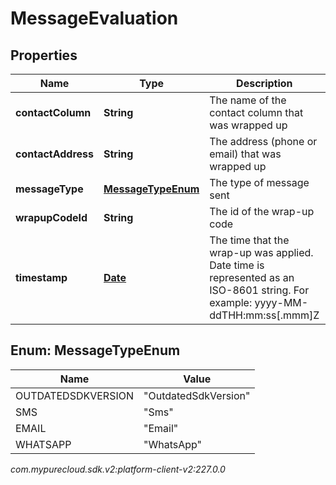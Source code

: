 # MessageEvaluation


## Properties

| Name | Type | Description | Notes |
| ------------ | ------------- | ------------- | ------------- |
| **contactColumn** | **String** | The name of the contact column that was wrapped up |  [optional] |
| **contactAddress** | **String** | The address (phone or email) that was wrapped up |  [optional] |
| **messageType** | [**MessageTypeEnum**](#Enum--MessageTypeEnum) | The type of message sent |  [optional] |
| **wrapupCodeId** | **String** | The id of the wrap-up code |  [optional] |
| **timestamp** | [**Date**](Date) | The time that the wrap-up was applied. Date time is represented as an ISO-8601 string. For example: yyyy-MM-ddTHH:mm:ss[.mmm]Z |  [optional] |


## Enum: MessageTypeEnum

| Name | Value |
| ---- | ----- |
| OUTDATEDSDKVERSION | &quot;OutdatedSdkVersion&quot; | 
| SMS | &quot;Sms&quot; | 
| EMAIL | &quot;Email&quot; | 
| WHATSAPP | &quot;WhatsApp&quot; | 




_com.mypurecloud.sdk.v2:platform-client-v2:227.0.0_
